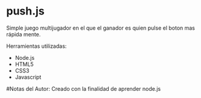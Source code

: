push.js
=======

Simple juego multijugador en el que el ganador es quien pulse el boton mas rápida mente.

Herramientas utilizadas:
- Node.js
- HTML5
- CSS3
- Javascript

#Notas del Autor:
Creado con la finalidad de aprender node.js
